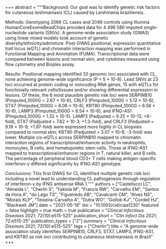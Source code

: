 +++
abstract = """Background: Our goal was to identify genetic risk factors for cutaneous leishmaniasis (CL) caused by Leishmania braziliensis.

Methods: Genotyping 2066 CL cases and 2046 controls using Illumina HumanCoreExomeBeadChips provided data for 4 498 586 imputed single-nucleotide variants (SNVs). A genome-wide association study (GWAS) using linear mixed models took account of genetic diversity/ethnicity/admixture. Post-GWAS positional, expression quantitative trait locus (eQTL) and chromatin interaction mapping was performed in Functional Mapping and Annotation (FUMA). Transcriptional data were compared between lesions and normal skin, and cytokines measured using flow cytometry and Bioplex assay.

Results: Positional mapping identified 32 genomic loci associated with CL, none achieving genome-wide significance (P < 5 × 10-8). Lead SNVs at 23 loci occurred at protein coding or noncoding RNA genes, 15 with eQTLs for functionally relevant cells/tissues and/or showing differential expression in lesions. Of these, the 6 most plausible genetic risk loci were SERPINB10 (Pimputed_1000G = 2.67 × 10-6), CRLF3 (Pimputed_1000G = 5.12 × 10-6), STX7 (Pimputed_1000G = 6.06 × 10-6), KRT80 (Pimputed_1000G = 6.58 × 10-6), LAMP3 (Pimputed_1000G = 6.54 × 10-6), and IFNG-AS1 (Pimputed_1000G = 1.32 × 10-5). LAMP3 (Padjusted = 9.25 × 10-12; +6-fold), STX7 (Padjusted = 7.62 × 10-3; +1.3-fold), and CRLF3 (Padjusted = 9.19 × 10-9; +1.97-fold) were expressed more highly in CL biopsies compared to normal skin; KRT80 (Padjusted = 3.07 × 10-8; -3-fold) was lower. Multiple cis-eQTLs across SERPINB10 mapped to chromatin interaction regions of transcriptional/enhancer activity in neutrophils, monocytes, B cells, and hematopoietic stem cells. Those at IFNG-AS1 mapped to transcriptional/enhancer regions in T, natural killer, and B cells. The percentage of peripheral blood CD3+ T cells making antigen-specific interferon-γ differed significantly by IFNG-AS1 genotype.

Conclusions: This first GWAS for CL identified multiple genetic risk loci including a novel lead to understanding CL pathogenesis through regulation of interferon-γ by IFNG antisense RNA 1."""
authors = ["Castellucci LC", "Almeida L", "Cherlin S", "Fakiola M", "Francis RW", "Carvalho EM", "Santos da Hora A", "do Lago TS", "Figueiredo AB", "Cavalcanti CM", "Alves NS", "Morais KLP", "Teixeira-Carvalho A", "Dutra WO", "Gollob KJ", "Cordell HJ", "Blackwell JM"]
date = "2021-05-18"
doi = "10.1093/cid/ciaa1230"
featured = false
highlight = true
math = true
publication = "*Clinical Infectious Diseases* 2021; 72(10):e515-525"
publication_short = "*Clin Infect Dis* 2021; 72:e515-25"
publication_types = ["2"]
summary = "*Clinical Infectious Diseases* 2021; 72(10):e515-525"
tags = ["Cherlin"]
title = "A genome-wide association study identifies SERPINB10, CRLF3, STX7, LAMP3, IFNG-AS1, and KRT80 as risk loci contributing to cutaneous leishmaniasis in Brazil"
+++
